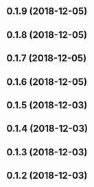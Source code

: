 <a name="0.1.9"></a>
## 0.1.9 (2018-12-05)



<a name="0.1.8"></a>
## 0.1.8 (2018-12-05)



<a name="0.1.7"></a>
## 0.1.7 (2018-12-05)



<a name="0.1.6"></a>
## 0.1.6 (2018-12-05)



<a name="0.1.5"></a>
## 0.1.5 (2018-12-03)



<a name="0.1.4"></a>
## 0.1.4 (2018-12-03)



<a name="0.1.3"></a>
## 0.1.3 (2018-12-03)



<a name="0.1.2"></a>
## 0.1.2 (2018-12-03)




